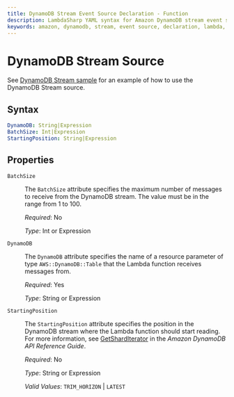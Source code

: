 ```yaml
---
title: DynamoDB Stream Event Source Declaration - Function
description: LambdaSharp YAML syntax for Amazon DynamoDB stream event source
keywords: amazon, dynamodb, stream, event source, declaration, lambda, syntax, yaml, cloudformation
---
```

# DynamoDB Stream Source

See [DynamoDB Stream sample](https://github.com/LambdaSharp/LambdaSharpTool/tree/master/Samples/DynamoDBSample/) for an example of how to use the DynamoDB Stream source.

## Syntax

```yaml
DynamoDB: String|Expression
BatchSize: Int|Expression
StartingPosition: String|Expression
```

## Properties

<dl>

<dt><code>BatchSize</code></dt>
<dd>

The <code>BatchSize</code> attribute specifies the maximum number of messages to receive from the DynamoDB stream. The value must be in the range from 1 to 100.

<i>Required</i>: No

<i>Type</i>: Int or Expression
</dd>

<dt><code>DynamoDB</code></dt>
<dd>

The <code>DynamoDB</code> attribute specifies the name of a resource parameter of type <code>AWS::DynamoDB::Table</code> that the Lambda function receives messages from.

<i>Required</i>: Yes

<i>Type</i>: String or Expression
</dd>

<dt><code>StartingPosition</code></dt>
<dd>

The <code>StartingPosition</code> attribute specifies the position in the DynamoDB stream where the Lambda function should start reading. For more information, see <a href="https://docs.aws.amazon.com/amazondynamodb/latest/APIReference/API_streams_GetShardIterator.html">GetShardIterator</a> in the <i>Amazon DynamoDB API Reference Guide</i>.

<i>Required</i>: No

<i>Type</i>: String or Expression

<i>Valid Values</i>: <code>TRIM_HORIZON</code> | <code>LATEST</code>
</dd>

</dl>
